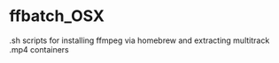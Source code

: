 # ffbatch_OSX
.sh scripts for installing ffmpeg via homebrew and extracting multitrack .mp4 containers
